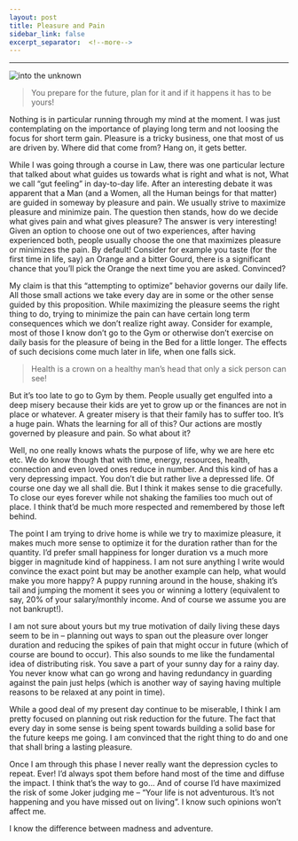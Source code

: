 ```yaml
---
layout: post
title: Pleasure and Pain
sidebar_link: false
excerpt_separator:  <!--more-->
---
```

-------------

![into the unknown](https://lh3.googleusercontent.com/pw/ACtC-3cOySwAuVxmzYbk4_Z3JrdtNFUR-MmNS0m_duSZSiGI_jxPmUu8LjDYigaswTR3eSXWIhqe9Rqukr7yLHtHkc_zpawSEm38ISleirxd6HuSXR5eHcTCpLZyWIr0gIMC_mlsYpXvHVe-J-08KzBLz4uLyg=w1786-h1005-no?authuser=0)
> You prepare for the future, plan for it and if it happens it has to be yours!

Nothing is in particular running through my mind at the moment. I was just contemplating on the importance of playing long term and not loosing the focus for short term gain. Pleasure is a tricky business, one that most of us are driven by. Where did that come from? Hang on, it gets better.

<!--more-->

While I was going through a course in Law, there was one particular lecture that talked about what guides us towards what is right and what is not, What we call “gut feeling” in day-to-day life. After an interesting debate it was apparent that a Man (and a Women, all the Human beings for that matter) are guided in someway by pleasure and pain. We usually strive to maximize pleasure and minimize pain. The question then stands, how do we decide what gives pain and what gives pleasure? The answer is very interesting! Given an option to choose one out of two experiences, after having experienced both, people usually choose the one that maximizes pleasure or minimizes the pain. By default! Consider for example you taste (for the first time in life, say) an Orange and a bitter Gourd, there is a significant chance that you’ll pick the Orange the next time you are asked. Convinced?

My claim is that this “attempting to optimize” behavior governs our daily life. All those small actions we take every day are in some or the other sense guided by this proposition. While maximizing the pleasure seems the right thing to do, trying to minimize the pain can have certain long term consequences which we don’t realize right away. Consider for example, most of those I know don’t go to the Gym or otherwise don’t exercise on daily basis for the pleasure of being in the Bed for a little longer. The effects of such decisions come much later in life, when one falls sick.

> Health is a crown on a healthy man’s head that only a sick person can see!

But it’s too late to go to Gym by them. People usually get engulfed into a deep misery because their kids are yet to grow up or the finances are not in place or whatever. A greater misery is that their family has to suffer too. It’s a huge pain. Whats the learning for all of this? Our actions are mostly governed by pleasure and pain. So what about it?

Well, no one really knows whats the purpose of life, why we are here etc etc. We do know though that with time, energy, resources, health, connection and even loved ones reduce in number. And this kind of has a very depressing impact. You don’t die but rather live a depressed life. Of course one day we all shall die. But I think it makes sense to die gracefully. To close our eyes forever while not shaking the families too much out of place. I think that’d be much more respected and remembered by those left behind.

The point I am trying to drive home is while we try to maximize pleasure, it makes much more sense to optimize it for the duration rather than for the quantity. I’d prefer small happiness for longer duration vs a much more bigger in magnitude kind of happiness. I am not sure anything I write would convince the exact point but may be another example can help, what would make you more happy? A puppy running around in the house, shaking it’s tail and jumping the moment it sees you or winning a lottery (equivalent to say, 20% of your salary/monthly income. And of course we assume you are not bankrupt!).

I am not sure about yours but my true motivation of daily living these days seem to be in – planning out ways to span out the pleasure over longer duration and reducing the spikes of pain that might occur in future (which of course are bound to occur). This also sounds to me like the fundamental idea of distributing risk. You save a part of your sunny day for a rainy day. You never know what can go wrong and having redundancy in guarding against the pain just helps (which is another way of saying having multiple reasons to be relaxed at any point in time).

While a good deal of my present day continue to be miserable, I think I am pretty focused on planning out risk reduction for the future. The fact that every day in some sense is being spent towards building a solid base for the future keeps me going. I am convinced that the right thing to do and one that shall bring a lasting pleasure.

Once I am through this phase I never really want the depression cycles to repeat. Ever! I’d always spot them before hand most of the time and diffuse the impact. I think that’s the way to go… And of course I’d have maximized the risk of some Joker judging me – “Your life is not adventurous. It’s not happening and you have missed out on living”. I know such opinions won’t affect me.

I know the difference between madness and adventure.
